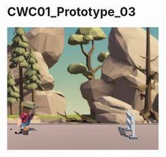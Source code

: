 # CWC01_Prototype_03

<img src="https://github.com/HulyaZ/CWC01_Prototype_03/blob/main/Screenshots/CWC01_P03.png" width="70%">
